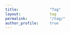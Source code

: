 ```yaml
---
title:              "Tag"
layout:             tag
permalink:          "/tag/"
author_profile:     true
---
```


